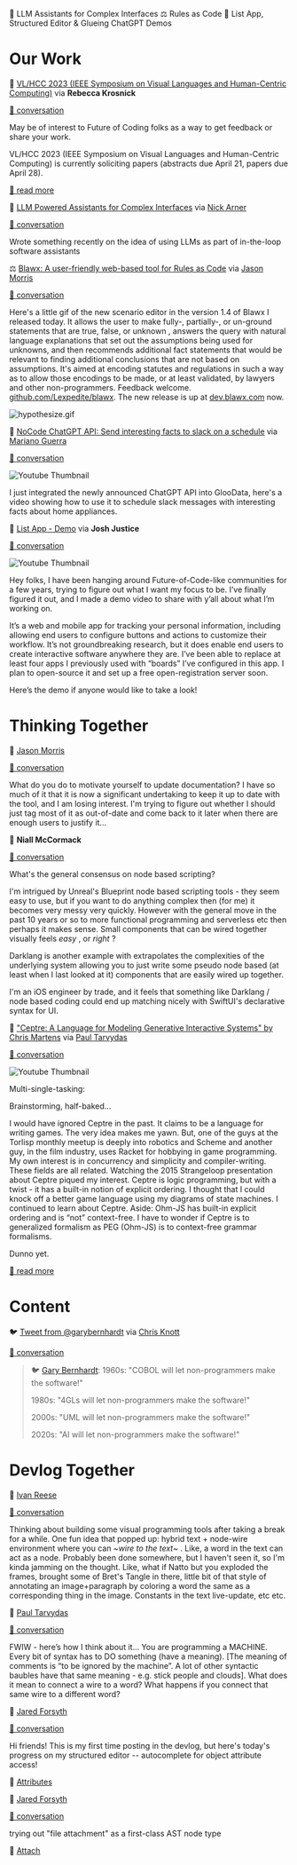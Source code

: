 <!--
.. title: Future of Coding Weekly 2023/03 Week 1
.. slug: future-of-coding-weekly-202303-week-1
.. date: 2023-03-05 23:21:05 UTC+01:00
.. tags: 
.. category: 
.. link: 
.. description: 
.. type: text
-->

🤖 LLM Assistants for Complex Interfaces ⚖️ Rules as Code 🎥 List App, Structured Editor & Glueing ChatGPT Demos

# Our Work

📢 [VL/HCC 2023 (IEEE Symposium on Visual Languages and Human-Centric Computing)](https://conf.researchr.org/home/vlhcc-2023) via **Rebecca Krosnick**

[🧵 conversation](https://marianoguerra.github.io/future-of-coding-weekly/history/weekly/2023/03/W1/share-your-work.html#2023-02-27T16:56:56.132Z)

May be of interest to Future of Coding folks as a way to get feedback or share your work.



VL/HCC 2023 (IEEE Symposium on Visual Languages and Human-Centric Computing) is currently soliciting papers (abstracts due April 21, papers due April 28).

[🧵 read more](https://marianoguerra.github.io/future-of-coding-weekly/history/weekly/2023/03/W1/share-your-work.html#2023-02-27T16:56:56.132Z)

🤖 [LLM Powered Assistants for Complex Interfaces](https://nickarner.com/notes/llm-powered-assistants-for-complex-interfaces-february-26-2023/) via [Nick Arner](https://twitter.com/nickarner)

[🧵 conversation](https://marianoguerra.github.io/future-of-coding-weekly/history/weekly/2023/03/W1/share-your-work.html#2023-02-28T17:21:41.228Z)

Wrote something recently on the idea of using LLMs as part of in-the-loop software assistants

⚖️ [Blawx: A user-friendly web-based tool for Rules as Code](https://github.com/Lexpedite/blawx) via [Jason Morris](https://twitter.com/RoundTableLaw)

[🧵 conversation](https://marianoguerra.github.io/future-of-coding-weekly/history/weekly/2023/03/W1/share-your-work.html#2023-02-28T23:57:42.443Z)

Here's a little gif of the new scenario editor in the version 1.4 of Blawx I released today. It allows the user to make fully-, partially-, or un-ground statements that are true, false, or unknown , answers the query with natural language explanations that set out the assumptions being used for unknowns, and then recommends additional fact statements that would be relevant to finding additional conclusions that are not based on assumptions. It's aimed at encoding statutes and regulations in such a way as to allow those encodings to be made, or at least validated, by lawyers and other non-programmers. Feedback welcome. [github.com/Lexpedite/blawx](https://github.com/Lexpedite/blawx). The new release is up at [dev.blawx.com](http://dev.blawx.com) now.

![hypothesize.gif](http://history.futureofcoding.org/history/msg_files/F04/F04RAVDPVFH.gif)


🎥 [NoCode ChatGPT API: Send interesting facts to slack on a schedule](https://www.youtube.com/watch?v=V3RjNIAoO7g) via [Mariano Guerra](https://twitter.com/warianoguerra)

[🧵 conversation](https://marianoguerra.github.io/future-of-coding-weekly/history/weekly/2023/03/W1/share-your-work.html#2023-03-02T00:02:47.715Z)

![Youtube Thumbnail](https://img.youtube.com/vi/V3RjNIAoO7g/hqdefault.jpg)

I just integrated the newly announced ChatGPT API into GlooData, here's a video showing how to use it to schedule slack messages with interesting facts about home appliances.

📱 [List App - Demo](https://youtu.be/hRHvcDbNTpc) via **Josh Justice**

[🧵 conversation](https://marianoguerra.github.io/future-of-coding-weekly/history/weekly/2023/03/W1/share-your-work.html#2023-03-03T21:59:39.064Z)

![Youtube Thumbnail](https://img.youtube.com/vi/hRHvcDbNTpc/hqdefault.jpg)

Hey folks, I have been hanging around Future-of-Code-like communities for a few years, trying to figure out what I want my focus to be. I’ve finally figured it out, and I made a demo video to share with y’all about what I’m working on.



It’s a web and mobile app for tracking your personal information, including allowing end users to configure buttons and actions to customize their workflow. It’s not groundbreaking research, but it does enable end users to create interactive software anywhere they are. I’ve been able to replace at least four apps I previously used with “boards” I’ve configured in this app. I plan to open-source it and set up a free open-registration server soon.



Here’s the demo if anyone would like to take a look!

# Thinking Together

💬 [Jason Morris](https://twitter.com/RoundTableLaw)

[🧵 conversation](https://marianoguerra.github.io/future-of-coding-weekly/history/weekly/2023/03/W1/thinking-together.html#2023-02-28T06:11:22.322Z)

What do you do to motivate yourself to update documentation? I have so much of it that it is now a significant undertaking to keep it up to date with the tool, and I am losing interest. I'm trying to figure out whether I should just tag most of it as out-of-date and come back to it later when there are enough users to justify it...


💬 **Niall McCormack**

[🧵 conversation](https://marianoguerra.github.io/future-of-coding-weekly/history/weekly/2023/03/W1/thinking-together.html#2023-03-01T21:03:09.530Z)

What's the general consensus on node based scripting?



I'm intrigued by Unreal's Blueprint node based scripting tools - they seem easy to use, but if you want to do anything complex then (for me) it becomes very messy very quickly. However with the general move in the past 10 years or so to more functional programming and serverless etc then perhaps it makes sense. Small components that can be wired together visually feels  _easy_ , or  _right_ ?



Darklang is another example with extrapolates the complexities of the underlying system allowing you to just write some pseudo node based (at least when I last looked at it) components that are easily wired up together.



I'm an iOS engineer by trade, and it feels that something like Darklang / node based coding could end up matching nicely with SwiftUI's declarative syntax for UI.

🎥 ["Ceptre: A Language for Modeling Generative Interactive Systems" by Chris Martens](https://youtu.be/bFeJZRdhKcI) via [Paul Tarvydas](https://guitarvydas.github.io/2021/09/23/Manifesto.html)

[🧵 conversation](https://marianoguerra.github.io/future-of-coding-weekly/history/weekly/2023/03/W1/thinking-together.html#2023-03-03T19:50:18.058Z)

![Youtube Thumbnail](https://img.youtube.com/vi/bFeJZRdhKcI/hqdefault.jpg)

Multi-single-tasking:



Brainstorming, half-baked...



I would have ignored Ceptre in the past.  It claims to be a language for writing games.  The very idea makes me yawn. But, one of the guys at the Torlisp monthly meetup is deeply into robotics and Scheme and another guy, in the film industry, uses Racket for hobbying in game programming.  My own interest is in concurrency and simplicity and compiler-writing.  These fields are all related.  Watching the 2015 Strangeloop presentation about Ceptre piqued my interest.  Ceptre is logic programming, but with a twist - it has a built-in notion of explicit ordering.  I thought that I could knock off a better game language using my diagrams of state machines. I continued to learn about Ceptre.  Aside: Ohm-JS has built-in explicit ordering and is “not” context-free.  I have to wonder if Ceptre is to generalized formalism as PEG (Ohm-JS) is to context-free grammar formalisms.



Dunno yet.

[🧵 read more](https://marianoguerra.github.io/future-of-coding-weekly/history/weekly/2023/03/W1/thinking-together.html#2023-03-03T19:50:18.058Z)

# Content

🐦 [Tweet from @garybernhardt](https://twitter.com/garybernhardt/status/1631866199515738113) via [Chris Knott](https://github.com/ChrisKnott)

[🧵 conversation](https://marianoguerra.github.io/future-of-coding-weekly/history/weekly/2023/03/W1/linking-together.html#2023-03-04T10:21:27.583Z)


> 🐦 [Gary Bernhardt](https://twitter.com/@garybernhardt): 1960s: "COBOL will let non-programmers make the software!"
> 
> 1980s: "4GLs will let non-programmers make the software!"
> 
> 2000s: "UML will let non-programmers make the software!"
> 
> 2020s: "AI will let non-programmers make the software!"

# Devlog Together

💬 [Ivan Reese](http://ivanish.ca/)

[🧵 conversation](https://marianoguerra.github.io/future-of-coding-weekly/history/weekly/2023/03/W1/devlog-together.html#2023-03-01T00:16:02.002Z)

Thinking about building some visual programming tools after taking a break for a while. One fun idea that popped up: hybrid text + node-wire environment where you can  ~_*wire to the text*_~ . Like, a word in the text can act as a node. Probably been done somewhere, but I haven't seen it, so I'm kinda jamming on the thought. Like, what if Natto but you exploded the frames, brought some of Bret's Tangle in there, little bit of that style of annotating an image+paragraph by coloring a word the same as a corresponding thing in the image. Constants in the text live-update, etc etc.

💬 [Paul Tarvydas](https://guitarvydas.github.io/2021/09/23/Manifesto.html)

[🧵 conversation](https://marianoguerra.github.io/future-of-coding-weekly/history/weekly/2023/03/W1/devlog-together.html#2023-03-01T01:22:33.693Z)

FWIW - here’s how I think about it...  You are programming a MACHINE. Every bit of syntax has to DO something (have a meaning).  [The meaning of comments is “to be ignored by the machine”.  A lot of other syntactic baubles have that same meaning - e.g. stick people and clouds].  What does it mean to connect a wire to a word?  What happens if you connect that same wire to a different word?

💬 [Jared Forsyth](https://jaredforsyth.com/)

[🧵 conversation](https://marianoguerra.github.io/future-of-coding-weekly/history/weekly/2023/03/W1/devlog-together.html#2023-03-03T05:44:35.380Z)

Hi friends! This is my first time posting in the devlog, but here's today's progress on my structured editor -- autocomplete for object attribute access!

🎥 [Attributes](http://history.futureofcoding.org/history/msg_files/F04/F04S6P8EJAF.mov)


💬 [Jared Forsyth](https://jaredforsyth.com/)

[🧵 conversation](https://marianoguerra.github.io/future-of-coding-weekly/history/weekly/2023/03/W1/devlog-together.html#2023-03-04T04:34:59.642Z)

trying out "file attachment" as a first-class AST node type

🎥 [Attach](http://history.futureofcoding.org/history/msg_files/F04/F04SCL67UHH.mp4)

